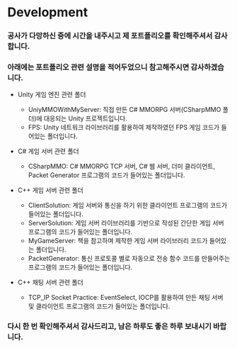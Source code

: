 # Development
### 공사가 다망하신 중에 시간을 내주시고 제 포트폴리오를 확인해주셔서 감사합니다.
### 아래에는 포트폴리오 관련 설명을 적어두었으니 참고해주시면 감사하겠습니다.

* Unity 게임 엔진 관련 폴더
  * UniyMMOWithMyServer: 직접 만든 C# MMORPG 서버(CSharpMMO 폴더)에 대응되는 Unity 프로젝트입니다.
  * FPS: Unity 네트워크 라이브러리를 활용하여 제작하였던 FPS 게임 코드가 들어있는 폴더입니다.
  
* C# 게임 서버 관련 폴더
  * CSharpMMO: C# MMORPG TCP 서버, C# 웹 서버, 더미 클라이언트, Packet Generator 프로그램의 코드가 들어있는 폴더입니다.

* C++ 게임 서버 관련 폴더
  * ClientSolution: 게임 서버와 통신을 하기 위한 클라이언트 프로그램의 코드가 들어있는 폴더입니다.
  * ServerSolution: 게임 서버 라이브러리를 기반으로 작성된 간단한 게임 서버 프로그램의 코드가 들어있는 폴더입니다.
  * MyGameServer: 책을 참고하며 제작한 게임 서버 라이브러리 코드가 들어있는 폴더입니다.
  * PacketGenerator: 통신 프로토콜 별로 자동으로 전송 함수 코드를 만들어주는 프로그램의 코드가 들어있는 폴더입니다.

* C++ 채팅 서버 관련 폴더
  * TCP_IP Socket Practice: EventSelect, IOCP를 활용하여 만든 채팅 서버 및 클라이언트 프로그램의 코드가 들어있는 폴더입니다.
### 다시 한 번 확인해주셔서 감사드리고, 남은 하루도 좋은 하루 보내시기 바랍니다.
